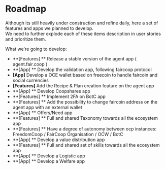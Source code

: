 # Roadmap

Although its still heavily under construction and refine daily, here a set of features and apps we planned to develop.  
We need to further explode each of these items description in user stories and prioritize them.

What we're going to develop:

* **\[Features\] ** Release a stable version of the agent app \( agent.fair.coop \)
* **\[App\] ** Develop the validation app, following faircoop protocol
* **\[App\]** Develop a OCE wallet based on freecoin to handle faircoin and social currencies
* **\[Features\]** Add the Recipe & Plan creation feature on the agent app
* **\[App\] ** Develop Coopshares app
* **\[Features\] ** Implement 2FA on BotC app
* **\[Features\] ** Add the possibility to change faircoin address on the agent app with an external wallet
* **\[App\] ** Offers/Need app
* **\[Features\] ** Full and shared Taxonomy towards all the ecosystem app
* **\[Features\] ** Have a degree of autonomy between ocp instances: FreedomCoop / FairCoop Organisation / OCW / BotC
* **\[App\] ** Develop a value distribution app
* **\[Features\] ** Full and shared set of skills towards all the ecosystem app
* **\[App\] ** Develop a Logistic app
* **\[App\] ** Develop a Welfare app

